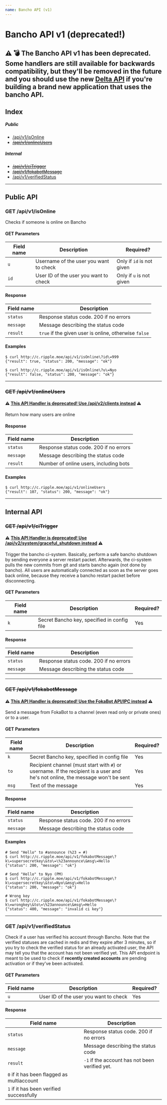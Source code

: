 ```yaml
---
name: Bancho API (v1)
---
```

# Bancho API v1 (deprecated!)
## ⚠️ 💣 The Bancho API v1 has been deprecated. Some handlers are still available for backwards compatibility, but they'll be removed in the future and you should use the new [Delta API](../deltaapi/v2) if you're building a brand new application that uses the bancho API.

## Index
##### Public
- [/api/v1/isOnline](#get-%2Fapi%2Fv1%2Fisonline)
- ~~[/api/v1/onlineUsers](#get-%2Fapi%2Fv1%2Fonlineusers)~~

##### Internal
- ~~[/api/v1/ciTrigger](#get-%2Fapi%2Fv1%2Fcitrigger)~~
- ~~[/api/v1/fokabotMessage](#get-%2Fapi%2Fv1%2Ffokabotmessage)~~
- [/api/v1/verifiedStatus](#get-%2Fapi%2Fv1%2Fverifiedstatus)

---

## Public API
### GET /api/v1/isOnline
Checks if someone is online on Bancho

#### GET Parameters

Field name    | Description                                                               | Required?
--------------|---------------------------------------------------------------------------|----------
`u`| Username of the user you want to check| Only if `id` is not given
`id`| User ID of the user you want to check| Only if `u` is not given

#### Response

Field name    | Description                                                               
--------------|------------------
`status`| Response status code. 200 if no errors
`message`| Message describing the status code
`result`| `true` if the given user is online, otherwise `false`

#### Examples
```
$ curl http://c.ripple.moe/api/v1/isOnline\?id\=999
{"result": true, "status": 200, "message": "ok"}

$ curl http://c.ripple.moe/api/v1/isOnline\?u\=Nyo
{"result": false, "status": 200, "message": "ok"}
```

---

### ~~GET /api/v1/onlineUsers~~
#### ⚠️ <u>This API Handler is deprecated! Use [/api/v2/clients](../deltaapi/v2#get-%2Fclients) instead</u> ⚠️
Return how many users are online

#### Response

Field name    | Description                                                               
--------------|------------------
`status`| Response status code. 200 if no errors
`message`| Message describing the status code
`result`| Number of online users, including bots

#### Examples
```
$ curl http://c.ripple.moe/api/v1/onlineUsers
{"result": 107, "status": 200, "message": "ok"}
```

---

## Internal API
### ~~GET /api/v1/ciTrigger~~
#### ⚠️ <u>This API Handler is deprecated! Use [/api/v2/system/graceful_shutdown](../deltaapi/v2#post-%2Fsystem%2Fgraceful_shutdown) instead</u> ⚠️
Trigger the bancho ci-system. Basically, perform a safe bancho shutdown by sending everyone a server restart packet. Afterwards, the ci-system pulls the new commits from git and starts bancho again (not done by bancho). All users are automatically connected as soon as the server goes back online, because they receive a bancho restart packet before disconnecting.

#### GET Parameters

Field name    | Description                                                               | Required?
--------------|---------------------------------------------------------------------------|----------
`k`| Secret Bancho key, specified in config file | Yes

#### Response

Field name    | Description                                                               
--------------|------------------
`status`| Response status code. 200 if no errors
`message`| Message describing the status code


---

### ~~GET /api/v1/fokabotMessage~~
#### ⚠️ <u>This API Handler is deprecated! Use the FokaBot API/IPC instead</u> ⚠️
Send a message from FokaBot to a channel (even read only or private ones) or to a user.

#### GET Parameters

Field name    | Description                                                               | Required?
--------------|---------------------------------------------------------------------------|----------
`k`| Secret Bancho key, specified in config file | Yes
`to`| Recipient channel (must start with `#`) or username. If the recipient is a user and he's not online, the message won't be sent | Yes
`msg`| Text of the message | Yes

#### Response

Field name    | Description                                                               
--------------|------------------
`status`| Response status code. 200 if no errors
`message`| Message describing the status code

#### Examples
```
# Send "Hello" to #announce (%23 = #)
$ curl http://c.ripple.moe/api/v1/fokabotMessage\?k\=supersecretkey\&to\=\%23announce\&msg\=Hello
{"status": 200, "message": "ok"}

# Send "Hello" to Nyo (PM)
$ curl http://c.ripple.moe/api/v1/fokabotMessage\?k\=supersecretkey\&to\=Nyo\&msg\=Hello
{"status": 200, "message": "ok"}

# Wrong key
$ curl http://c.ripple.moe/api/v1/fokabotMessage\?k\=wrongkey\&to\=\%23announce\&msg\=Hello
{"status": 400, "message": "invalid ci key"}
```

---

### GET /api/v1/verifiedStatus
Check if a user has verified his account through Bancho. Note that the verified statuses are cached in redis and they expire after 3 minutes, so if you try to check the verified status for an already activated user, the API may tell you that the account has not been verified yet. This API endpoint is meant to be used to check if **recently created accounts** are pending activation or if they've been activated.

#### GET Parameters

Field name    | Description                                                               | Required?
--------------|---------------------------------------------------------------------------|----------
`u`| User ID of the user you want to check | Yes

#### Response

Field name    | Description                                                               
--------------|------------------
`status`| Response status code. 200 if no errors
`message`| Message describing the status code
`result`| `-1` if the account has not been verified yet.
 | `0` if it has been flagged as multiaccount
 | `1` if it has been verified successfully
